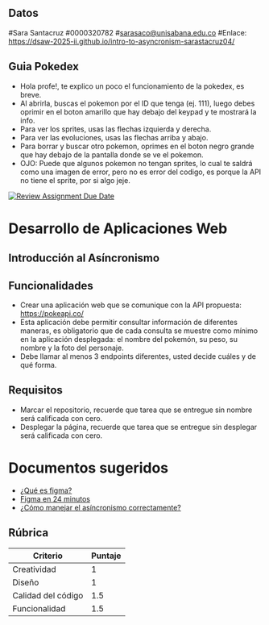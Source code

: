 ## Datos
#Sara Santacruz #0000320782 #sarasaco@unisabana.edu.co #Enlace: https://dsaw-2025-ii.github.io/intro-to-asyncronism-sarastacruz04/

## Guia Pokedex
- Hola profe!, te explico un poco el funcionamiento de la pokedex, es breve.
- Al abrirla, buscas el pokemon por el ID que tenga (ej. 111), luego debes oprimir en el boton amarillo que hay debajo del keypad y te mostrará la info.
- Para ver los sprites, usas las flechas izquierda y derecha.
- Para ver las evoluciones, usas las flechas arriba y abajo.
- Para borrar y buscar otro pokemon, oprimes en el boton negro grande que hay debajo de la pantalla donde se ve el pokemon.
- OJO: Puede que algunos pokemon no tengan sprites, lo cual te saldrá como una imagen de error, pero no es error del codigo, es porque la API no tiene el sprite, por si algo jeje.

[![Review Assignment Due Date](https://classroom.github.com/assets/deadline-readme-button-22041afd0340ce965d47ae6ef1cefeee28c7c493a6346c4f15d667ab976d596c.svg)](https://classroom.github.com/a/fOa_bXW6)
# Desarrollo de Aplicaciones Web
## Introducción al Asíncronismo


## Funcionalidades

- Crear una aplicación web que se comunique con la API propuesta: https://pokeapi.co/
- Esta aplicación debe permitir consultar información de diferentes maneras, es obligatorio que de cada consulta se muestre como mínimo en la aplicación desplegada: el nombre del pokemón, su peso, su nombre y la foto del personaje.
- Debe llamar al menos 3 endpoints diferentes, usted decide cuáles y de qué forma.


## Requisitos

- Marcar el repositorio, recuerde que tarea que se entregue sin nombre será calificada con cero.
- Desplegar la página, recuerde que tarea que se entregue sin desplegar será calificada con cero.


# Documentos sugeridos
- [¿Qué es figma?](https://www.youtube.com/watch?v=1pW_sk-2y40&pp=ygUMZmlnbWEgY291cnNl)
- [Figma en 24 minutos](https://www.youtube.com/watch?v=FTFaQWZBqQ8&t=22s&pp=ygUMZmlnbWEgY291cnNl)
- [¿Cómo manejar el asíncronismo correctamente?](https://www.youtube.com/watch?v=vn3tm0quoqE&pp=ygUWYXN5bmMgYXdhaXQgamF2YXNjcmlwdA%3D%3D)


## Rúbrica

| Criterio           | Puntaje |
|--------------------|---------|
| Creatividad        | 1       |
| Diseño             | 1       |
| Calidad del código     | 1.5     |
| Funcionalidad      | 1.5      |

